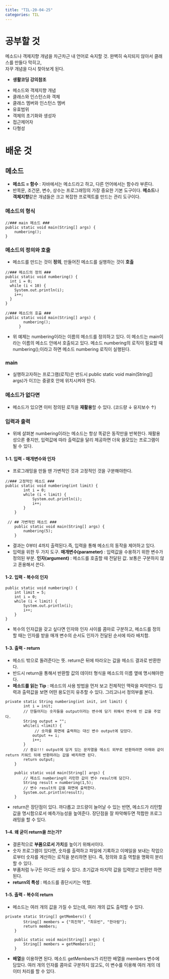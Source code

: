 ```yaml
---
title: "TIL-20-04-25"
categories: TIL
---
```


# 공부할 것 
메소드나 객제지향 개념을 차근차근 내 언어로 숙지할 것. 완벽히 숙지되지 않아서 클래스를 만들다 막히고,  
자꾸 개념을 다시 찾아보게 된다.  
* **생활코딩 강의참조**
- 메소드와 객제지향 개념
- 클래스와 인스턴스와 객체
- 클래스 멤버와 인스턴스 멤버
- 유효범위
- 객체의 초기화와 생성자
- 접근제어자
- 다형성

# 배운 것
## 메소드
* **메소드 = 함수** : 자바에서는 메소드라고 하고, 다른 언어에서는 함수라 부른다.
* 반목문, 조건문, 변수, 상수는 프로그래밍의 가장 중요한 기본 도구이다. **메소드**나 **객체지향**같은 개념들은
크고 복잡한 프로젝트를 만드는 관리 도구이다. 

### 메소드의 형식

```
//### main 메소드 ###
public static void main(String[] args) {
    numbering();
}
```

### 메소드의 정의와 호출
* 메소드를 만드는 것이 **정의**, 만들어진 메소드를 실행하는 것이 **호출**

```
//### 메소드의 정의 ###
public static void numbering() {
  int i = 0;
  while (i < 10) {
    System.out.println(i);
    i++;
  }
}

//### 메소드의 호출 ###
public static void main(String[] args) {
        numbering();
      }

```
* 위 예제는 numbering이라는 이름의 메소드를 정의하고 있다. 이 메소드는 main이라는 이름의 메소드 안에서
호출되고 있다. 메소드 numbering의 로직이 필요할 때 numbering();이라고 하면 메소드 numbering 로직이 실행된다.

### main
* 실행하고자하는 프로그램(로직)은 반드시 public static void main(String[] args)가 이끄는 중괄호 안에 위치시켜야 한다.

### 메소드가 없다면
* 메소드가 있으면 이미 정의된 로직을 **재활용**할 수 있다. (코드량 ↓ 유지보수 ↑)

### 입력과 출력
* 위에 살펴본 numbering이라는 메소드는 항상 똑같은 동작만을 반복한다. 재활용성으론 좋지만, 입력값에 따라 출력값을 달리 제공하면 더욱 쓸모있는 프로그램이 될 수 있다.

#### 1-1. 입력 - 매개변수와 인자
* 프로그래밍을 만들 땐 가변적인 것과 고정적인 것을 구분해야한다.

```
//### 고정적인 메소드 ###
public static void numbering(int limit) {
        int i = 0;
        while (i < limit) {
            System.out.println(i);
            i++;
        }
    }
 
 // ## 가변적인 메소드 ###
    public static void main(String[] args) {
        numbering(5);
    }
```

* 결과는 0부터 4까지 출력된다.즉, 입력을 통해 메소드의 동작을 제어하고 있다.
* 입력을 위한 두 가지 도구. **매개변수(parameter)** : 입력값을 수용하기 위한 변수가 정의된 부분. **인자(argument)** : 메소드를 호출할 때 전달된 값. 보통은 구분하지 않고 혼용해서 쓴다.

#### 1-2. 입력 - 복수의 인자

```
public static void numbering() {
    int limit = 5;
    int i = 0;
    while (i < limit) {
        System.out.println(i);
        i++;
    }
}
```

* 복수의 인자값을 갖고 싶다면 인자와 인자 사이를 콤마로 구분하고, 메소드를 정의할 때는 인자를 받을 매개 변수의 순서도 인자가 전달된 순서에 따라 배치함.

#### 1-3. 출력 - return
* 메소드 밖으로 돌려준다는 뜻. return은 뒤에 따라오는 값을 메소드 결과로 반환한다.
* 반드시 return을 통해서 반환할 값의 데이터 형식을 메소드의 이름 옆에 명시해야한다.
* **메소드를 읽는 Tip** : 메소드의 사용 방법을 먼저 보고 전체적인 맥락을 파악한다. 입력과 출력값을 보면 어떤 용도인지 유추할 수 있다. 그리고나서 정의부를 본다.

```
private static String numbering(int init, int limit) {
		int i = init;
		// 만들어지는 숫자들을 output이라는 변수에 담기 위해서 변수에 빈 값을 주었다.
		String output = "";
		while(i <limit) {	
			 // 숫자를 화면에 출력하는 대신 변수 output에 담았다.
			output += i;
			i++;
		}
		// 중요!!! output에 담겨 있는 문자열을 메소드 외부로 반환하려면 아래와 같이 return 키워드 뒤에 반환하려는 값을 배치하면 된다.
		return output;
	}
	
	public static void main(String[] args) {
		// 메소드 numbering이 리턴한 값이 변수 result에 담긴다.
		String result = numbering(1,5);
		// 변수 result의 값을 화면에 출력한다.
		System.out.println(result);
	}
```

* return은 장단점이 있다. 까다롭고 코드량이 늘어날 수 있는 반면, 메소드가 리턴할 값을 명시함으로서 예측가능성을 높여준다. 장단점을 잘 파악해두면 적합한 프로그래밍을 할 수 있다.

#### 1-4. 왜 굳이 return을 쓰는가?
* 결론적으로 **부품으로서 가치**를 높이기 위해서이다. 
* 숫자 프로그램이 있다면, 숫자를 출력하고 파일에 기록하고 이메일을 보내는 작업으로부터 숫자를 계산하는 로직을 분리하면 된다. 즉, 정의와 호출 역할을 명확히 분리할 수 있다.
* 부품처럼 누구든 어디든 쓰일 수 있다. 초기값과 마지막 값을 입력받고 반환만 하면 된다.
* **return의 특성** : 메소드를 중단시키는 역할.

#### 1-5. 출력 - 복수의 return
* 메소드는 여러 개의 값을 가질 수 있는데, 여러 개의 값도 출력할 수 있다. 

```
private static String[] getMembers() {
		String[] members = {"최진혁", "최유빈", "한아람"};
		return members;
	}
	
	public static void main(String[] args) {
		String[] members = getMembers();
	}
```

* **배열**을 이용하면 된다. 메소드 getMembers가 리턴한 배열을 members 변수에 담았다. 여러 개의 인자를 콤마로 구분하지 않고도, 이 변수를 이용해 여러 개의 데이터 처리를 할 수 있다.
